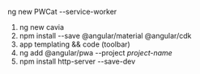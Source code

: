 
ng new PWCat --service-worker

1. ng new cavia
2. npm install --save @angular/material @angular/cdk
3. app templating && code (toolbar)
4. ng add  @angular/pwa --project *project-name*
5. npm install http-server --save-dev


